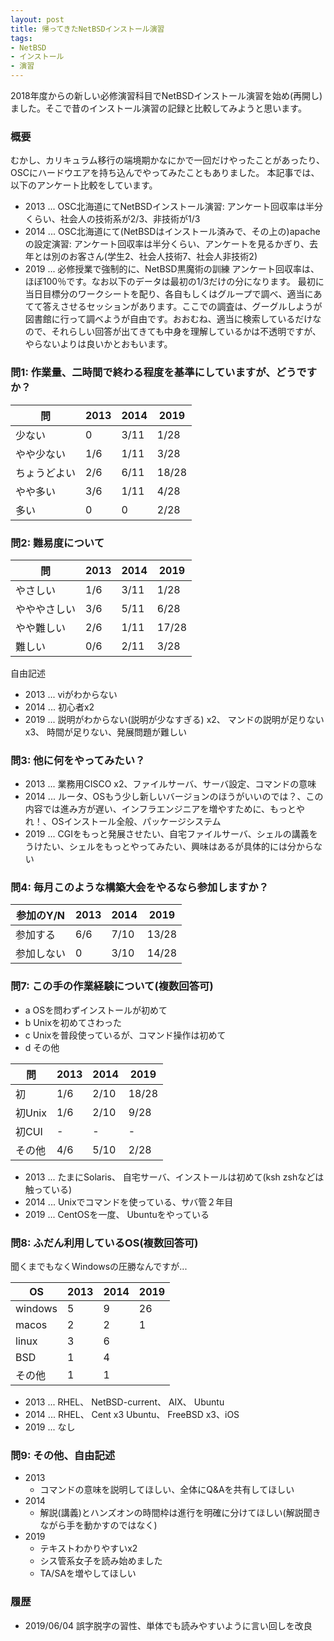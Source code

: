 ```yaml
---
layout: post
title: 帰ってきたNetBSDインストール演習
tags:
- NetBSD
- インストール
- 演習
---
```


2018年度からの新しい必修演習科目でNetBSDインストール演習を始め(再開し)ました。そこで昔のインストール演習の記録と比較してみようと思います。

### 概要

むかし、カリキュラム移行の端境期かなにかで一回だけやったことがあったり、OSCにハードウエアを持ち込んでやってみたこともありました。
本記事では、以下のアンケート比較をしています。

- 2013 ... OSC北海道にてNetBSDインストール演習:
           アンケート回収率は半分くらい、社会人の技術系が2/3、非技術が1/3
- 2014 ... OSC北海道にて(NetBSDはインストール済みで、その上の)apacheの設定演習:
           アンケート回収率は半分くらい、アンケートを見るかぎり、去年とは別のお客さん(学生2、社会人技術7、社会人非技術2)
- 2019 ... 必修授業で強制的に、NetBSD黒魔術の訓練
           アンケート回収率は、ほぼ100％です。なお以下のデータは最初の1/3だけの分になります。
           最初に当日目標分のワークシートを配り、各自もしくはグループで調べ、適当にあてて答えさせるセッションがあります。ここでの調査は、グーグルしようが図書館に行って調べようが自由です。おおむね、適当に検索しているだけなので、それらしい回答が出てきても中身を理解しているかは不透明ですが、やらないよりは良いかとおもいます。


### 問1: 作業量、二時間で終わる程度を基準にしていますが、どうですか？

問|2013|2014|2019
--|----|----|-----
少ない|0   |3/11| 1/28
やや少ない|1/6 |1/11| 3/28
ちょうどよい|2/6 |6/11|18/28
やや多い|3/6 |1/11| 4/28
多い|0   |0   | 2/28


### 問2: 難易度について

問|2013|2014|2019
---|----|----|----
やさしい|1/6 |3/11|1/28
やややさしい|3/6 |5/11|6/28
やや難しい|2/6 |1/11|17/28
難しい|0/6 |2/11|3/28

自由記述

- 2013 ... viがわからない
- 2014 ... 初心者x2
- 2019 ... 説明がわからない(説明が少なすぎる) x2、 マンドの説明が足りないx3、 時間が足りない、発展問題が難しい


### 問3: 他に何をやってみたい？

- 2013 ... 業務用CISCO x2、ファイルサーバ、サーバ設定、コマンドの意味
- 2014 ... ルータ、OSもう少し新しいバージョンのほうがいいのでは？、この内容では進み方が遅い、インフラエンジニアを増やすために、もっとやれ！、OSインストール全般、パッケージシステム
- 2019 ... CGIをもっと発展させたい、自宅ファイルサーバ、シェルの講義をうけたい、シェルをもっとやってみたい、興味はあるが具体的には分からない


### 問4: 毎月このような構築大会をやるなら参加しますか？

参加のY/N |2013|2014|2019
---|----|----|----
参加する|6/6 |7/10|13/28
参加しない|0   |3/10|14/28


### 問7: この手の作業経験について(複数回答可)

- a OSを問わずインストールが初めて
- b Unixを初めてさわった
- c Unixを普段使っているが、コマンド操作は初めて
- d その他

問|2013|2014|2019
-|----|----|----
初|1/6|2/10|18/28
初Unix|1/6|2/10|9/28
初CUI|-    |-    |-
その他|4/6|5/10|2/28

- 2013 ... 	たまにSolaris、	自宅サーバ、インストールは初めて(ksh zshなどは触っている) 
- 2014 ...	Unixでコマンドを使っている、サバ管２年目
- 2019 ...	CentOSを一度、 	Ubuntuをやっている

### 問8: ふだん利用しているOS(複数回答可)

聞くまでもなくWindowsの圧勝なんですが...

OS|2013|2014|2019
-------|----|----|----
windows|5   |9   |26
  macos|2   |2   |1
  linux|3   |6   |
    BSD|1   |4   |
 その他|1   |1   |

- 2013 ...	RHEL、 NetBSD-current、	AIX、	Ubuntu
- 2014 ...	RHEL、 Cent x3 Ubuntu、	FreeBSD x3、iOS
- 2019 ...	なし


### 問9: その他、自由記述

- 2013
    - コマンドの意味を説明してほしい、全体にQ&Aを共有してほしい
- 2014
    - 解説(講義)とハンズオンの時間枠は進行を明確に分けてほしい(解説聞きながら手を動かすのではなく)
- 2019
    - テキストわかりやすいx2
    - シス管系女子を読み始めました
    - TA/SAを増やしてほしい


### 履歴

- 2019/06/04 誤字脱字の習性、単体でも読みやすいように言い回しを改良
